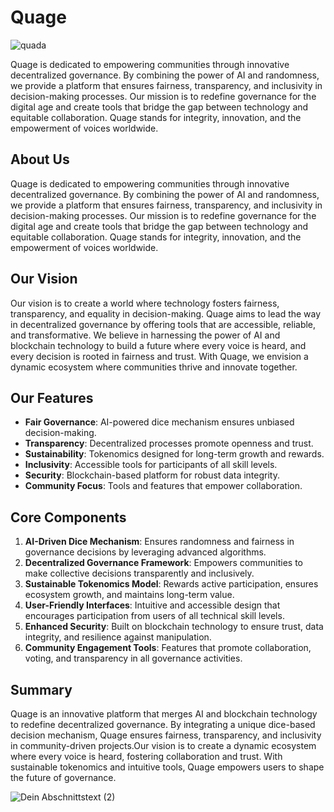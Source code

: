 # Quage
![quada](https://github.com/user-attachments/assets/af76d994-45bd-4b27-bcd6-712ffe8a0e6e)

Quage is dedicated to empowering communities through innovative decentralized governance. By combining the power of AI and randomness, we provide a platform that ensures fairness, transparency, and inclusivity in decision-making processes. Our mission is to redefine governance for the digital age and create tools that bridge the gap between technology and equitable collaboration. Quage stands for integrity, innovation, and the empowerment of voices worldwide.

## About Us
Quage is dedicated to empowering communities through innovative decentralized governance. By combining the power of AI and randomness, we provide a platform that ensures fairness, transparency, and inclusivity in decision-making processes. Our mission is to redefine governance for the digital age and create tools that bridge the gap between technology and equitable collaboration. Quage stands for integrity, innovation, and the empowerment of voices worldwide.

## Our Vision
Our vision is to create a world where technology fosters fairness, transparency, and equality in decision-making. Quage aims to lead the way in decentralized governance by offering tools that are accessible, reliable, and transformative. We believe in harnessing the power of AI and blockchain technology to build a future where every voice is heard, and every decision is rooted in fairness and trust. With Quage, we envision a dynamic ecosystem where communities thrive and innovate together.

## Our Features
- **Fair Governance**: AI-powered dice mechanism ensures unbiased decision-making.
- **Transparency**: Decentralized processes promote openness and trust.
- **Sustainability**: Tokenomics designed for long-term growth and rewards.
- **Inclusivity**: Accessible tools for participants of all skill levels.
- **Security**: Blockchain-based platform for robust data integrity.
- **Community Focus**: Tools and features that empower collaboration.

## Core Components
1. **AI-Driven Dice Mechanism**: Ensures randomness and fairness in governance decisions by leveraging advanced algorithms.
2. **Decentralized Governance Framework**: Empowers communities to make collective decisions transparently and inclusively.
3. **Sustainable Tokenomics Model**: Rewards active participation, ensures ecosystem growth, and maintains long-term value.
4. **User-Friendly Interfaces**: Intuitive and accessible design that encourages participation from users of all technical skill levels.
5. **Enhanced Security**: Built on blockchain technology to ensure trust, data integrity, and resilience against manipulation.
6. **Community Engagement Tools**: Features that promote collaboration, voting, and transparency in all governance activities.

## Summary
Quage is an innovative platform that merges AI and blockchain technology to redefine decentralized governance. By integrating a unique dice-based decision mechanism, Quage ensures fairness, transparency, and inclusivity in community-driven projects.Our vision is to create a dynamic ecosystem where every voice is heard, fostering collaboration and trust. With sustainable tokenomics and intuitive tools, Quage empowers users to shape the future of governance.

![Dein Abschnittstext (2)](https://github.com/user-attachments/assets/a77fb6bf-757e-4475-81e9-77adb66f2398)
